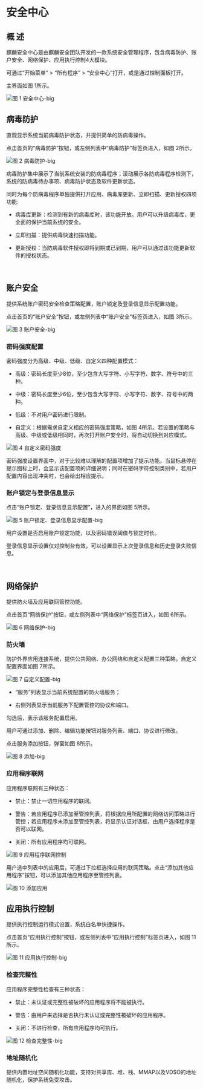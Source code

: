 # 安全中心
## 概 述
麒麟安全中心是由麒麟安全团队开发的一款系统安全管理程序，包含病毒防护、账户安全、网络保护、应用执行控制4大模块。

可通过“开始菜单” > “所有程序” > “安全中心”打开，或是通过控制面板打开。

主界面如图 1所示。

![图 1 安全中心-big](image/1.png)
<br>

## 病毒防护
直观显示系统当前病毒防护状态，并提供简单的防病毒操作。

点击首页的“病毒防护”按钮，或左侧列表中“病毒防护”标签页进入，如图 2所示。

![图 2 病毒防护-big](image/2.png)

病毒防护集中展示了当前系统安装的防病毒程序；滚动展示各防病毒程序检测下，系统的防病毒待办事项、病毒防护状态及软件更新状态。

同时为每个防病毒程序单独提供打开应用、病毒库更新、立即扫描、更新授权四项功能:

- 病毒库更新：检测到有新的病毒库时，该功能开放。用户可以升级病毒库，更全面的保护当前系统的安全。

- 立即扫描：提供病毒快速扫描功能。

- 更新授权：当防病毒软件授权即将到期或已到期，用户可以通过该功能更新软件的授权状态。

<br>

## 账户安全
提供系统账户密码安全检查策略配置，账户锁定及登录信息显示配置功能。

点击首页的“账户安全”按钮，或左侧列表中“账户安全”标签页进入，如图 3所示。

![图 3 账户安全-big](image/3.png)

### 密码强度配置
密码强度分为高级、中级、低级、自定义四种配置模式：

- 高级：密码长度至少8位，至少包含大写字符、小写字符、数字、符号中的三种。

- 中级：密码长度至少6位，至少包含大写字符、小写字符、数字、符号中的两种。

- 低级：不对用户密码进行限制。

- 自定义：根据需求自定义相应的密码强度策略，如图 4所示。若设置的策略与高级、中级或低级相同时，再次打开账户安全时，将自动切换到对应模式。

![图 4 自定义密码强度](image/4.png)

密码强度设置界面中，对于比较难以理解的配置项增加了提示功能。当鼠标悬停在提示图标上时，会显示该配置项的详细说明；同时在密码字符控制类别中，若用户配置内容出现冲突时，也会给出相应提示。

### 账户锁定与登录信息显示
点击“账户锁定、登录信息显示配置”，进入的界面如图 5所示。

![图 5 账户锁定、登录信息显示配置-big](image/5.png)

用户设置是否启用账户锁定功能，以及密码错误阈值与锁定时长。

登录信息显示设置仅对控制台有效，可以设置显示上次登录信息和历史登录失败信息。

<br>

## 网络保护
提供防火墙及应用联网管控功能。

点击首页“网络保护”按钮，或左侧列表中“网络保护”标签页进入，如图 6所示。

![图 6 网络保护-big](image/6.png)

### 防火墙
防护外界应用连接系统，提供公共网络、办公网络和自定义配置三种策略。自定义配置界面如图 7所示。

![图 7 自定义配置-big](image/7.png)

- “服务”列表显示当前系统配置的防火墙服务；

- 右侧列表显示当前服务下配置管控的协议和端口。

勾选后，表示该服务配置启用。

用户可通过添加、删除、编辑功能按钮对服务列表、端口、协议进行修改。

点击服务添加按钮，弹窗如图 8所示。

![图 8 添加-big](image/8.png)

### 应用程序联网
应用程序联网有三种状态：

- 禁止：禁止一切应用程序的联网。

- 警告：若应用程序已添加至管控列表，将根据应用所配置的网络访问策略进行管控；若应用程序未添加至管控列表，将显示认证对话框，由用户选择程序是否可以联网。

- 关闭：所有应用程序均可联网。

![图 9 应用程序联网控制](image/9.png)

用户选中列表中的应用后，可通过下拉框选择应用的联网策略。点击“添加其他应用程序”按钮，可以添加其他应用程序至管控列表。

![图 10 添加应用](image/10.png)
<br>

## 应用执行控制
提供执行控制运行模式设置，系统白名单快捷操作。

点击首页“应用执行控制”按钮，或左侧列表中“应用执行控制”标签页进入，如图 11所示。

![图 11 应用执行控制-big](image/11.png)

### 检查完整性
应用程序完整性检查有三种状态：

- 禁止：未认证或完整性被破坏的应用程序将不能被执行。

- 警告：由用户来选择是否执行未认证或完整性被破坏的应用程序。

- 关闭：不进行检查，所有应用程序均可执行。

![图 12 检查完整性-big](image/12.png)

### 地址随机化
提供内置地址空间随机化功能，支持对共享库、堆、栈、MMAP以及VDSO的地址随机化，保护系统免受攻击。
